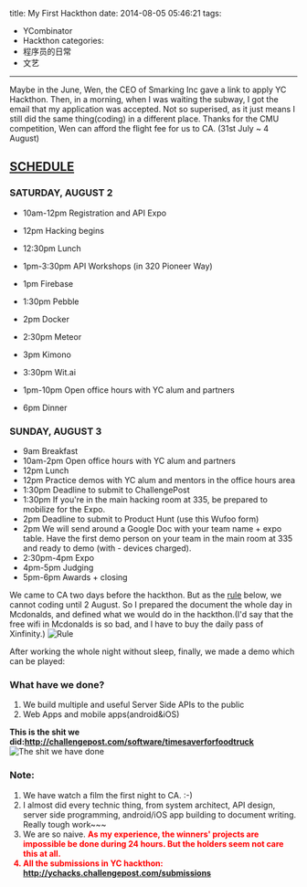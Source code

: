 title: My First Hackthon
date: 2014-08-05 05:46:21
tags:
 - YCombinator
 - Hackthon
categories:
  - 程序员的日常
  - 文艺
---
Maybe in the June, Wen, the CEO of Smarking Inc gave a link to apply YC Hackthon. Then, in a morning, when I was waiting the subway, I got the email that my application was accepted. Not so superised, as it just means I still did the same thing(coding) in a different place.
Thanks for the CMU competition, Wen can afford the flight fee for us to CA. (31st July ~ 4 August)
<!-- more -->
## [SCHEDULE](http://ychacks.challengepost.com/)

### SATURDAY, AUGUST 2
- 10am-12pm Registration and API Expo
- 12pm Hacking begins
- 12:30pm Lunch
- 1pm-3:30pm API Workshops (in 320 Pioneer Way)
- 1pm Firebase
- 1:30pm Pebble
- 2pm Docker
- 2:30pm Meteor
- 3pm Kimono
- 3:30pm Wit.ai

- 1pm-10pm Open office hours with YC alum and partners
- 6pm Dinner

### SUNDAY, AUGUST 3
- 9am Breakfast
- 10am-2pm Open office hours with YC alum and partners
- 12pm Lunch
- 12pm Practice demos with YC alum and mentors in the office hours area
- 1:30pm Deadline to submit to ChallengePost
- 1:30pm If you're in the main hacking room at 335, be prepared to mobilize for the Expo.
- 2pm Deadline to submit to Product Hunt (use this Wufoo form)
- 2pm We will send around a Google Doc with your team name + expo table. Have the first demo person on your team in the main room at 335 and ready to demo (with - devices charged).
- 2:30pm-4pm Expo
- 4pm-5pm Judging
- 5pm-6pm Awards + closing


We came to CA two days before the hackthon. But as the [rule](http://ychacks.challengepost.com/rules) below, we cannot coding until 2 August. So I prepared the document the whole day in Mcdonalds, and defined what we would do in the hackthon.(I'd say that the free wifi in Mcdonalds is so bad, and I have to buy the daily pass of Xinfinity.)
![Rule](/img/ychackthon/rule.png "Rule")

After working the whole night without sleep, finally, we made a demo which can be played:
### What have we done?
1. We build multiple and useful Server Side APIs to the public
2. Web Apps and mobile apps(android&iOS)

**This is the shit we did:http://challengepost.com/software/timesaverforfoodtruck**
![The shit we have done](/img/ychackthon/screenshot.png "The shit we have done")
### Note:
1. We have watch a film the first night to CA. :-)
2. I almost did every technic thing, from system architect, API design, server side programming, android/iOS app building to document writing. Really tough work~~~
3. We are so naive. <b style="color:red">As my experience, the winners' projects are impossible be done during 24 hours. But the holders seem not care this at all<b>.
4. All the submissions in YC hackthon: http://ychacks.challengepost.com/submissions
